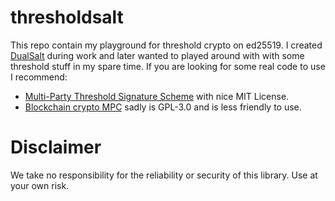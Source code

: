 thresholdsalt
=============
This repo contain my playground for threshold crypto on ed25519. I created [DualSalt](https://github.com/assaabloy-ppi/dualsalt) during work and later wanted to played around with with some threshold stuff in my spare time. If you are looking for some real code to use I recommend:
* [Multi-Party Threshold Signature Scheme](https://github.com/binance-chain/tss-lib) with nice MIT License.
* [Blockchain crypto MPC](https://github.com/unboundsecurity/blockchain-crypto-mpc) sadly is GPL-3.0 and is less friendly to use.

Disclaimer
==========
We take no responsibility for the reliability or security of this library. Use at your own risk.
